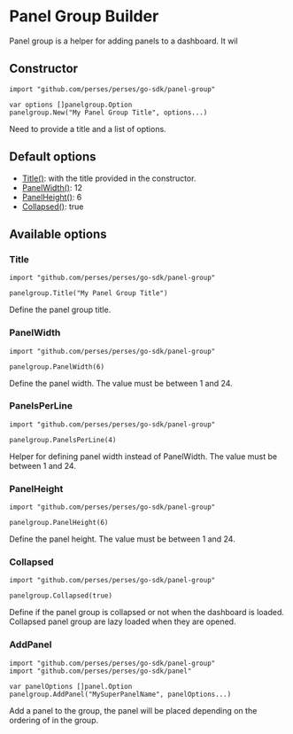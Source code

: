 # Panel Group Builder

Panel group is a helper for adding panels to a dashboard. 
It wil

## Constructor

```golang
import "github.com/perses/perses/go-sdk/panel-group"

var options []panelgroup.Option
panelgroup.New("My Panel Group Title", options...)
```
Need to provide a title and a list of options.


## Default options

- [Title()](#title): with the title provided in the constructor.
- [PanelWidth()](#panelwidth): 12
- [PanelHeight()](#panelheight): 6
- [Collapsed()](#collapsed): true


## Available options

### Title

```golang
import "github.com/perses/perses/go-sdk/panel-group"

panelgroup.Title("My Panel Group Title")
```
Define the panel group title.


### PanelWidth

```golang
import "github.com/perses/perses/go-sdk/panel-group"

panelgroup.PanelWidth(6)
```
Define the panel width. The value must be between 1 and 24.


### PanelsPerLine

```golang
import "github.com/perses/perses/go-sdk/panel-group"

panelgroup.PanelsPerLine(4)
```
Helper for defining panel width instead of PanelWidth. The value must be between 1 and 24.


### PanelHeight

```golang
import "github.com/perses/perses/go-sdk/panel-group"

panelgroup.PanelHeight(6)
```
Define the panel height. The value must be between 1 and 24.


### Collapsed

```golang
import "github.com/perses/perses/go-sdk/panel-group"

panelgroup.Collapsed(true)
```
Define if the panel group is collapsed or not when the dashboard is loaded.
Collapsed panel group are lazy loaded when they are opened.


### AddPanel

```golang
import "github.com/perses/perses/go-sdk/panel-group"
import "github.com/perses/perses/go-sdk/panel"

var panelOptions []panel.Option
panelgroup.AddPanel("MySuperPanelName", panelOptions...)
```
Add a panel to the group, the panel will be placed depending on the ordering of in the group.
